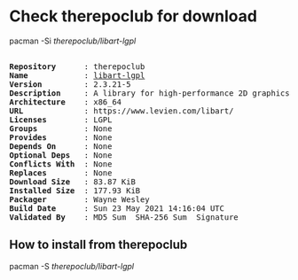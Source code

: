 # Check therepoclub for download

pacman -Si *therepoclub/libart-lgpl*

<div class="highlight"><pre class="highlight"><text>
<b>Repository</b>      : therepoclub
<b>Name</b>            : <a href="../../x86_64/libart-lgpl-2.3.21-5-x86_64.pkg.tar.zst">libart-lgpl</a>
<b>Version</b>         : 2.3.21-5
<b>Description</b>     : A library for high-performance 2D graphics
<b>Architecture</b>    : x86_64
<b>URL</b>             : https://www.levien.com/libart/
<b>Licenses</b>        : LGPL
<b>Groups</b>          : None
<b>Provides</b>        : None
<b>Depends On</b>      : None
<b>Optional Deps</b>   : None
<b>Conflicts With</b>  : None
<b>Replaces</b>        : None
<b>Download Size</b>   : 83.87 KiB
<b>Installed Size</b>  : 177.93 KiB
<b>Packager</b>        : Wayne Wesley <wayne6324@gmail.com>
<b>Build Date</b>      : Sun 23 May 2021 14:16:04 UTC
<b>Validated By</b>    : MD5 Sum  SHA-256 Sum  Signature
</text></pre></div>

## How to install from therepoclub

pacman -S *therepoclub/libart-lgpl*
